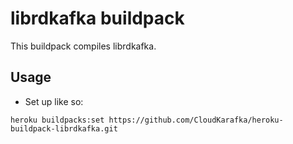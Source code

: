# librdkafka buildpack

This buildpack compiles librdkafka.

## Usage

  * Set up like so:
  ```
  heroku buildpacks:set https://github.com/CloudKarafka/heroku-buildpack-librdkafka.git
  ```
